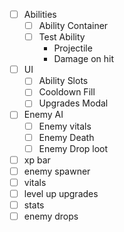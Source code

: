 - [ ] Abilities
    - [ ] Ability Container
    - [ ] Test Ability
        - Projectile
        - Damage on hit

- [ ] UI
    - [ ] Ability Slots
    - [ ] Cooldown Fill
    - [ ] Upgrades Modal

- [ ] Enemy AI
    - [ ] Enemy vitals
    - [ ] Enemy Death
    - [ ] Enemy Drop loot

- [ ] xp bar
- [ ] enemy spawner
- [ ] vitals
- [ ] level up upgrades
- [ ] stats
- [ ] enemy drops